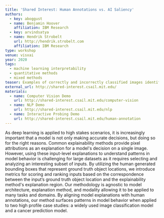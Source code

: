```yaml
---
title: 'Shared Interest: Human Annotations vs. AI Saliency'
authors:
  - key: aboggust
  - name: Benjamin Hoover
    affiliation: IBM Research
  - key: arvindsatya
  - name: Hendrik Strobelt
    url: http://hendrik.strobelt.com
    affiliation: IBM Research
type: workshop
venue: visxai
year: 2020
tags:
  - machine learning interpretability
  - quantitative methods
  - mixed methods
teaser: Examples of correctly and incorrectly classified images identified by shared interest coverage metrics.
external_url: http://shared-interest.csail.mit.edu/
materials:
  - name: Computer Vision Demo
    url: http://shared-interest.csail.mit.edu/computer-vision
  - name: NLP Demo
    url: http://shared-interest.csail.mit.edu/nlp
  - name: Interactive Probing Demo
    url: http://shared-interest.csail.mit.edu/human-annotation
---
```

As deep learning is applied to high stakes scenarios, it is increasingly important that a model is not only making accurate decisions, but doing so for the right reasons. Common explainability methods provide pixel attributions as an explanation for a model's decision on a single image. However, using these input-level explanations to understand patterns in model behavior is challenging for large datasets as it requires selecting and analyzing an interesting subset of inputs. By utilizing the human generated bounding boxes that represent ground truth object locations, we introduce metrics for scoring and ranking inputs based on the correspondence between the input’s ground truth object location and the explainability method's explanation region. Our methodology is agnostic to model architecture, explanation method, and modality allowing it to be applied to many tasks and domains. By aligning model explanations with human annotations, our method surfaces patterns in model behavior when applied to two high profile case studies: a widely used image classification model and a cancer prediction model.
